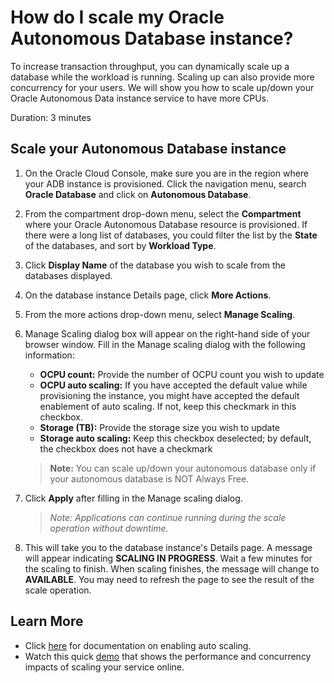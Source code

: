 # How do I scale my Oracle Autonomous Database instance?

To increase transaction throughput, you can dynamically scale up a database while the workload is running. Scaling up can also provide more concurrency for your users. We will show you how to scale up/down your Oracle Autonomous Data instance service to have more CPUs.

Duration: 3 minutes

## Scale your Autonomous Database instance

1. On the Oracle Cloud Console, make sure you are in the region where your ADB instance is provisioned. Click the navigation menu, search **Oracle Database** and click on **Autonomous Database**.

2. From the compartment drop-down menu, select the **Compartment** where your Oracle Autonomous Database resource is provisioned. If there were a long list of databases, you could filter the list by the **State** of the databases, and sort by **Workload Type**.

3. Click **Display Name** of the database you wish to scale from the databases displayed.

4. On the database instance Details page, click **More Actions**.

5. From the more actions drop-down menu, select **Manage Scaling**.

6. Manage Scaling dialog box will appear on the right-hand side of your browser window. Fill in the Manage scaling dialog with the following information:

    -   **OCPU count:** Provide the number of OCPU count you wish to update
    -   **OCPU auto scaling:** If you have accepted the default value while provisioning the instance, you might have accepted the default enablement of auto scaling. If not, keep this checkmark in this checkbox.
    -   **Storage (TB):** Provide the storage size you wish to update
    -   **Storage auto scaling:** Keep this checkbox deselected; by default, the checkbox does not have a checkmark

    > **Note:** You can scale up/down your autonomous database only if your autonomous database is NOT Always Free.

7.  Click **Apply** after filling in the Manage scaling dialog.

    > *Note: Applications can continue running during the scale operation without downtime.*

8.  This will take you to the database instance's Details page. A message will appear indicating **SCALING IN PROGRESS**. Wait a few minutes for the scaling to finish. When scaling finishes, the message will change to **AVAILABLE**. You may need to refresh the page to see the result of the scale operation.

## Learn More

- Click [here](https://docs.oracle.com/en/cloud/paas/autonomous-data-warehouse-cloud/user/autonomous-add-resources.html#GUID-DA72422A-5A70-42FA-A363-AB269600D4B0) for documentation on enabling auto scaling.
- Watch this quick [demo](YgwbqurhxjM) that shows the performance and concurrency impacts of scaling your service online.
